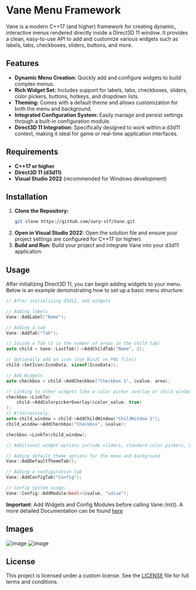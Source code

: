 # Vane Menu Framework

Vane is a modern C++17 (and higher) framework for creating dynamic, interactive menus rendered directly inside a Direct3D 11 window. It provides a clean, easy-to-use API to add and customize various widgets such as labels, tabs, checkboxes, sliders, buttons, and more.

## Features

- **Dynamic Menu Creation:** Quickly add and configure widgets to build complex menus.
- **Rich Widget Set:** Includes support for labels, tabs, checkboxes, sliders, color pickers, buttons, hotkeys, and dropdown lists.
- **Theming:** Comes with a default theme and allows customization for both the menu and background.
- **Integrated Configuration System:** Easily manage and persist settings through a built-in configuration module.
- **Direct3D 11 Integration:** Specifically designed to work within a d3d11 context, making it ideal for game or real-time application interfaces.

## Requirements

- **C++17 or higher**
- **Direct3D 11 (d3d11)**
- **Visual Studio 2022** (recommended for Windows development)

## Installation

1. **Clone the Repository:**
   ```bash
   git clone https://github.com/zwry-stf/Vane.git
   ```
2. **Open in Visual Studio 2022:**
   Open the solution file and ensure your project settings are configured for C++17 (or higher).
3. **Build and Run:**
   Build your project and integrate Vane into your d3d11 application.

## Usage

After initializing Direct3D 11, you can begin adding widgets to your menu. Below is an example demonstrating how to set up a basic menu structure:

```cpp
// After initializing d3d11, add widgets

// Adding labels
Vane::AddLabel("Name");

// Adding a tab
Vane::AddTab("Tab");

// Inside a Tab (2 is the number of areas in the child tab)
auto child = Vane::LastTab()->AddChildTab("Name", 2);

// Optionally add an icon (Use Bin2C on PNG files)
child->SetIcon(IconData, sizeof(IconData));

// Add Widgets 
auto checkbox = child->AddCheckbox("Checkbox 1", &value, area);

// Linking to other widgets like a color picker overlay or child window
checkbox->LinkTo(
    child->AddColorpickerOverlay(&color_value, true)
);
// Alternatively:
auto child_window = child->AddChildWindow("ChildWindow 1");
child_window->AddCheckbox("Checkbox", &value);

checkbox->LinkTo(child_window);

// Additional widget options include sliders, standard color pickers, buttons, hotkeys, and dropdown lists.

// Adding default theme options for the menu and background
Vane::AddDefaultThemeTab();

// Adding a configuration tab
Vane::AddConfigTab("Config");

// Config System usage:
Vane::Config::AddModule<bool>(&value, "value");
```

**Important**:
Add Widgets and Config Modules before calling Vane::Init(). 
A more detailed Documentation can be found [here](Documentation.md)

## Images

![image](https://github.com/user-attachments/assets/db23dd11-39f1-4296-9ae9-26988181f917)
![image](https://github.com/user-attachments/assets/d7f3d86f-7232-458c-b805-8d0f1e57f0c0)

## License

This project is licensed under a custom license. See the [LICENSE](LICENSE) file for full terms and conditions.
